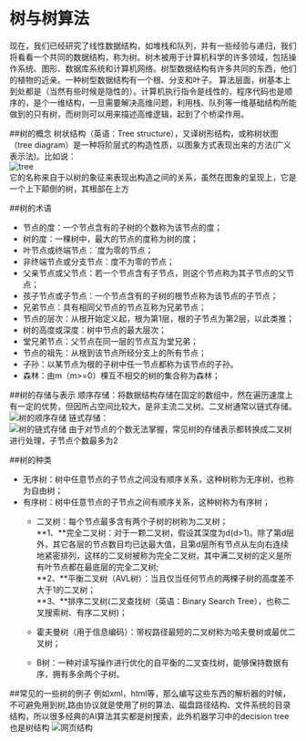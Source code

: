 # 树与树算法
现在，我们已经研究了线性数据结构，如堆栈和队列，并有一些经验与递归，我们将看看一个共同的数据结构，称为树。树木被用于计算机科学的许多领域，包括操作系统、图形、数据库系统和计算机网络。树型数据结构有许多共同的东西，他们的植物的近亲。一种树型数据结构有一个根、分支和叶子。
算法层面，树基本上到处都是（当然有些时候是隐性的）。计算机执行指令是线性的，程序代码也是顺序的，是个一维结构，一旦需要解决高维问题，利用栈、队列等一维基础结构所能做到的只有树，而树则可以用来描述高维逻辑，起到了个桥梁作用。


##树的概念
树状结构（英语：Tree structure），又译树形结构，或称树状图（tree diagram）是一种将阶层式的构造性质，以图象方式表现出来的方法(广义表示法)。比如说：  
![tree](/images/tree.jpg)  
它的名称来自于以树的象征来表现出构造之间的关系，虽然在图象的呈现上，它是一个上下颠倒的树，其根部在上方  


##树的术语
* 节点的度：一个节点含有的子树的个数称为该节点的度；
* 树的度：一棵树中，最大的节点的度称为树的度；
* 叶节点或终端节点：`度为零的节点；
* 非终端节点或分支节点：度不为零的节点；
* 父亲节点或父节点：若一个节点含有子节点，则这个节点称为其子节点的父节点；
* 孩子节点或子节点：一个节点含有的子树的根节点称为该节点的子节点；
* 兄弟节点：具有相同父节点的节点互称为兄弟节点；
* 节点的层次：从根开始定义起，根为第1层，根的子节点为第2层，以此类推；
* 树的高度或深度：树中节点的最大层次；
* 堂兄弟节点：父节点在同一层的节点互为堂兄弟；
* 节点的祖先：从根到该节点所经分支上的所有节点；
* 子孙：以某节点为根的子树中任一节点都称为该节点的子孙。
* 森林：由m（m>=0）棵互不相交的树的集合称为森林；


##树的存储与表示
顺序存储：将数据结构存储在固定的数组中，然在遍历速度上有一定的优势，但因所占空间比较大，是非主流二叉树。二叉树通常以链式存储。
![树的顺序存储](/images/树的顺序存储.png)
链式存储：  
![树的链式存储](/images/树的链式存储.png)
由于对节点的个数无法掌握，常见树的存储表示都转换成二叉树进行处理，子节点个数最多为2

##树的种类
* 无序树：树中任意节点的子节点之间没有顺序关系，这种树称为无序树，也称为自由树；
* 有序树：树中任意节点的子节点之间有顺序关系，这种树称为有序树；
    * 二叉树：每个节点最多含有两个子树的树称为二叉树；  
    **1、**完全二叉树：对于一颗二叉树，假设其深度为d(d>1)。除了第d层外，其它各层的节点数目均已达最大值，且第d层所有节点从左向右连续地紧密排列，这样的二叉树被称为完全二叉树，其中满二叉树的定义是所有叶节点都在最底层的完全二叉树;  
    **2、**平衡二叉树（AVL树）：当且仅当任何节点的两棵子树的高度差不大于1的二叉树；  
    **3、**排序二叉树(二叉查找树（英语：Binary Search Tree），也称二叉搜索树、有序二叉树)；  

    * 霍夫曼树（用于信息编码）：带权路径最短的二叉树称为哈夫曼树或最优二叉树；
    * B树：一种对读写操作进行优化的自平衡的二叉查找树，能够保持数据有序，拥有多余两个子树。


##常见的一些树的例子
例如xml，html等，那么编写这些东西的解析器的时候，不可避免用到树,路由协议就是使用了树的算法、磁盘路径结构、文件系统的目录结构，所以很多经典的AI算法其实都是树搜索，此外机器学习中的decision tree也是树结构
![网页结构](/images/网页结构.png)
